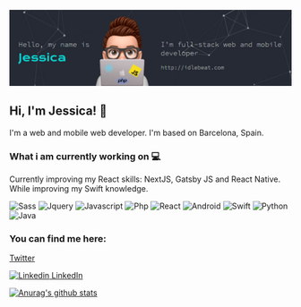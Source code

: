 ![Image of Profile](https://github.com/JessicaFM/JessicaFM/blob/master/twitter-bgd-profile-3.jpg)

## Hi, I'm Jessica! 👋

I'm a web and mobile web developer. I'm based on Barcelona, Spain.

### What i am currently working on :computer:
Currently improving my React skills: NextJS, Gatsby JS and React Native. While improving my Swift knowledge.

![Sass](https://img.shields.io/badge/-sass-%23CC6699.svg?style=for-the-badge&logo=sass&logoColor=white)
![Jquery](https://img.shields.io/badge/-jquery-%230769ad.svg?style=for-the-badge&logo=jquery&logoColor=white)
![Javascript](https://img.shields.io/badge/-javascript-%23f7df1e.svg?style=for-the-badge&logo=javascript&logoColor=white)
![Php](https://img.shields.io/badge/-php-%238892be.svg?style=for-the-badge&logo=php&logoColor=white)
![React](https://img.shields.io/badge/-react-%2300d8ff.svg?style=for-the-badge&logo=react&logoColor=white)
![Android](https://img.shields.io/badge/-android-%23a4c639.svg?style=for-the-badge&logo=android&logoColor=white)
![Swift](https://img.shields.io/badge/-swift-%23fd9426.svg?style=for-the-badge&logo=swift&logoColor=white)
![Python](https://img.shields.io/badge/-python-%23646464.svg?style=for-the-badge&logo=python&logoColor=white)
![Java](https://img.shields.io/badge/-java-%23007396.svg?style=for-the-badge&logo=java&logoColor=white)



### You can find me here:
[Twitter](https://twitter.com/_idlebeat)

[![Linkedin](https://i.stack.imgur.com/gVE0j.png) LinkedIn](https://www.linkedin.com/jessica-fernandez-53312999)
&nbsp;

[![Anurag's github stats](https://github-readme-stats.vercel.app/api/top-langs?username=JessicaFM)](https://github.com/JessicaFM/github-readme-stats)

<!--
**JessicaFM/JessicaFM** is a ✨ _special_ ✨ repository because its `README.md` (this file) appears on your GitHub profile.

Here are some ideas to get you started:

- 🔭 I’m currently working on ...
- 🌱 I’m currently learning ...
- 👯 I’m looking to collaborate on ...
- 🤔 I’m looking for help with ...
- 💬 Ask me about ...
- 📫 How to reach me: ...
- 😄 Pronouns: ...
- ⚡ Fun fact: ...
-->
